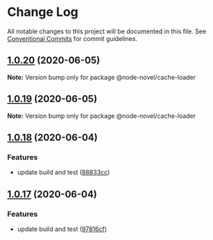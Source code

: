 # Change Log

All notable changes to this project will be documented in this file.
See [Conventional Commits](https://conventionalcommits.org) for commit guidelines.

## [1.0.20](https://github.com/bluelovers/ws-node-novel/compare/@node-novel/cache-loader@1.0.19...@node-novel/cache-loader@1.0.20) (2020-06-05)

**Note:** Version bump only for package @node-novel/cache-loader





## [1.0.19](https://github.com/bluelovers/ws-node-novel/compare/@node-novel/cache-loader@1.0.18...@node-novel/cache-loader@1.0.19) (2020-06-05)

**Note:** Version bump only for package @node-novel/cache-loader





## [1.0.18](https://github.com/bluelovers/ws-node-novel/compare/@node-novel/cache-loader@1.0.17...@node-novel/cache-loader@1.0.18) (2020-06-04)


### Features

* update build and test ([88833cc](https://github.com/bluelovers/ws-node-novel/commit/88833cc50b3b3194adfc3683fe2fca73c8ef8424))





## [1.0.17](https://github.com/bluelovers/ws-node-novel/compare/@node-novel/cache-loader@1.0.16...@node-novel/cache-loader@1.0.17) (2020-06-04)


### Features

* update build and test ([97816cf](https://github.com/bluelovers/ws-node-novel/commit/97816cfc4ef513d3cdeb5fc525a010543123fa76))
